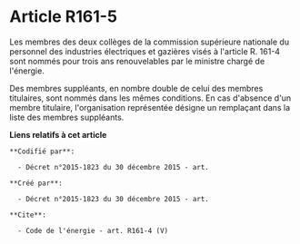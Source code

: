 # Article R161-5

Les membres des deux collèges de la commission supérieure nationale du personnel des industries électriques et gazières visés
à l'article R. 161-4 sont nommés pour trois ans renouvelables par le ministre chargé de l'énergie. 

Des membres suppléants, en nombre double de celui des membres titulaires, sont nommés dans les mêmes conditions. En cas
d'absence d'un membre titulaire, l'organisation représentée désigne un remplaçant dans la liste des membres suppléants.

**Liens relatifs à cet article**

	**Codifié par**:

	  - Décret n°2015-1823 du 30 décembre 2015 - art.

	**Créé par**:

	  - Décret n°2015-1823 du 30 décembre 2015 - art.

	**Cite**:

	  - Code de l'énergie - art. R161-4 (V)
